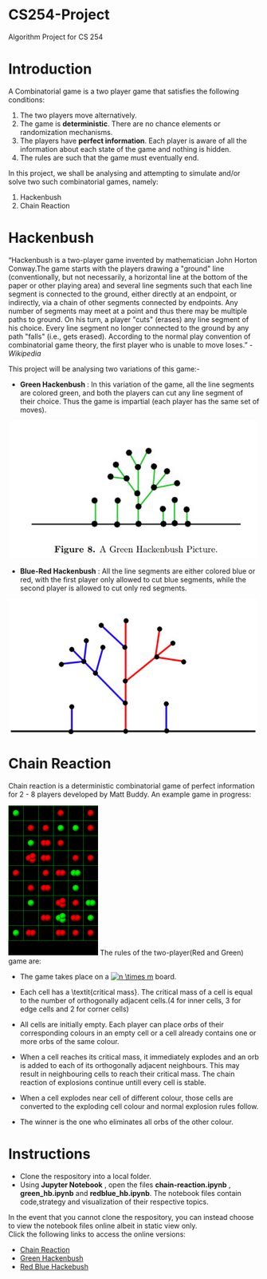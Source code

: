 # CS254-Project
Algorithm Project for CS 254
# Introduction
A Combinatorial game is a two player game that satisfies the following conditions:
1. The two players move alternatively.
2. The game is **deterministic**. There are no chance elements or randomization mechanisms.
3. The players have **perfect information**. Each player is aware of all the information about each state of the game and nothing is hidden.
4. The rules are such that the game must eventually end.

In this project, we shall be analysing and attempting to simulate and/or solve two such combinatorial games, namely:
1. Hackenbush
2. Chain Reaction

# Hackenbush
“Hackenbush is a two-player game invented by mathematician John Horton Conway.The game starts with the players drawing a "ground" line (conventionally, but not necessarily, a horizontal line at the bottom of the paper or other playing area) and several line segments such that each line segment is connected to the ground, either directly at an endpoint, or indirectly, via a chain of other segments connected by endpoints. Any number of segments may meet at a point and thus there may be multiple paths to ground.
On his turn, a player "cuts" (erases) any line segment of his choice. Every line segment no longer connected to the ground by any path "falls" (i.e., gets erased). According to the normal play convention of combinatorial game theory, the first player who is unable to move loses.” - *Wikipedia*  

This project will be analysing two variations of this game:-
* **Green Hackenbush** : In this variation of the game, all the line segments are colored green, and both the players can cut any line segment of their choice. Thus the game is impartial (each player has the same set of moves).
<img src="/document_related/ghb.png" width="500"> 

* **Blue-Red Hackenbush** : All the line segments are either colored blue or red, with the first player only allowed to cut blue segments, while the second player is allowed to cut only red segments.
<img src="/document_related/brhb.png" width="500">

# Chain Reaction
Chain reaction is a deterministic combinatorial game of perfect information for 2 - 8 players developed by Matt Buddy.
An example game in progress:   

<img src="/document_related/cr.png" height="300">
The rules of the two-player(Red and Green) game are:  

* The game takes place on a <a href="http://www.codecogs.com/eqnedit.php?latex=n&space;\times&space;m" target="_blank"><img src="http://latex.codecogs.com/gif.latex?n&space;\times&space;m" title="n \times m" /></a>  board.   

* Each cell has a \textit{critical mass}. The critical mass of a cell is equal to the number of orthogonally adjacent cells.(4 for inner cells, 3 for edge cells and 2 for corner cells)
* All cells are initially empty. Each player can place *orbs* of their corresponding colours in an empty cell or a cell already contains one or more orbs of the same colour.
* When a cell reaches its critical mass, it immediately explodes and an orb is added to each of its orthogonally adjacent neighbours. This may result in neighbouring cells to reach their critical mass. The chain reaction of explosions continue untill every cell is stable.
* When a cell explodes near cell of different colour, those cells are converted to the exploding cell colour and normal explosion rules follow.
* The winner is the one who eliminates all orbs of the other colour. 

# Instructions
* Clone the respository into a local folder.
* Using **Jupyter Notebook** , open the files **chain-reaction.ipynb** , **green_hb.ipynb** and **redblue_hb.ipynb**. The notebook files contain code,strategy and visualization of their respective topics.   

In the event that you cannot clone the respository, you can instead choose to view the notebook files online albeit in static view only.  
Click the following links to access the online versions:
* [Chain Reaction](https://nbviewer.jupyter.org/github/vicennial/CS254-Project/blob/master/chain-reaction.ipynb)
* [Green Hackenbush](https://nbviewer.jupyter.org/github/vicennial/CS254-Project/blob/master/green_hb.ipynb)
* [Red Blue Hackebush](https://nbviewer.jupyter.org/github/vicennial/CS254-Project/blob/master/redblue_hb.ipynb) 
